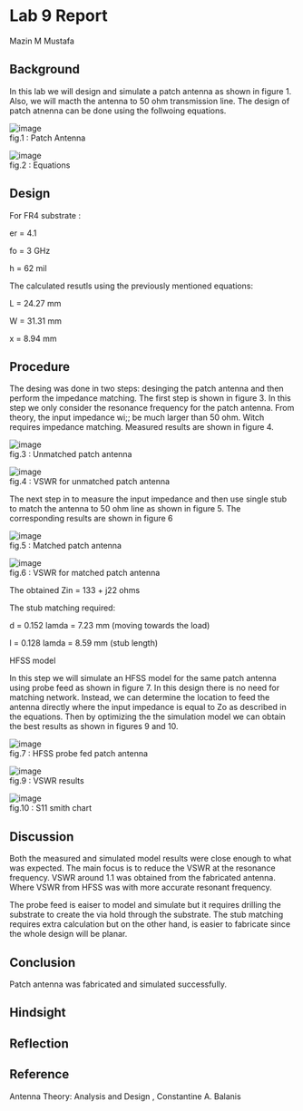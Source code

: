 

# Lab 9 Report
Mazin M Mustafa 

## Background

In this lab we will design and simulate a patch antenna as shown in figure 1. Also, we will macth the antenna to 50 ohm transmission line. The design of patch atnenna can be done using the follwoing equations.


![image](https://github.com/CourseReps/ECEN452-Spring2016/blob/master/Students/Mazin-M-Mustafa/Lab9/p1.png) <br>
fig.1 : Patch Antenna


![image](https://github.com/CourseReps/ECEN452-Spring2016/blob/master/Students/Mazin-M-Mustafa/Lab9/eqt.png) <br>
fig.2 : Equations


## Design

For FR4 substrate :

er = 4.1

fo = 3 GHz

h = 62 mil


The calculated resutls using the previously mentioned equations:

L = 24.27 mm

W = 31.31 mm

x = 8.94 mm


## Procedure

The desing was done in two steps: desinging the patch antenna and then perform the impedance matching. The first step is shown in figure 3. In this step we only consider the resonance frequency for the patch antenna. From theory, the input impedance wi;; be much larger than 50 ohm. Witch requires impedance matching. Measured results are shown in figure 4.

![image](https://github.com/CourseReps/ECEN452-Spring2016/blob/master/Students/Mazin-M-Mustafa/Lab9/antenna1.png) <br>
fig.3 : Unmatched patch antenna


![image](https://github.com/CourseReps/ECEN452-Spring2016/blob/master/Students/Mazin-M-Mustafa/Lab9/unmatched.png) <br>
fig.4 : VSWR for unmatched patch antenna


The next step in to measure the input impedance and then use single stub to match the antenna to 50 ohm line as shown in figure 5. The corresponding results are shown in figure 6


![image](https://github.com/CourseReps/ECEN452-Spring2016/blob/master/Students/Mazin-M-Mustafa/Lab9/antenna2.png) <br>
fig.5 : Matched patch antenna


![image](https://github.com/CourseReps/ECEN452-Spring2016/blob/master/Students/Mazin-M-Mustafa/Lab9/matched.png) <br>
fig.6 : VSWR for matched patch antenna


The obtained Zin = 133 + j22 ohms

The stub matching required:

d = 0.152 lamda = 7.23 mm (moving towards the load)

l = 0.128 lamda = 8.59 mm (stub length)


HFSS model

In this step we will simulate an HFSS model for the same patch antenna using probe feed as shown in figure 7. In this design there is no need for matching network. Instead, we can determine the location to feed the antenna directly where the input impedance is equal to Zo as described in the equations. Then by optimizing the the simulation model we can obtain the best results as shown in figures 9 and 10.


![image](https://github.com/CourseReps/ECEN452-Spring2016/blob/master/Students/Mazin-M-Mustafa/Lab9/hfss.png) <br>
fig.7 : HFSS probe fed patch antenna


![image](https://github.com/CourseReps/ECEN452-Spring2016/blob/master/Students/Mazin-M-Mustafa/Lab9/VSWRHFSS.png) <br>
fig.9 : VSWR results


![image](https://github.com/CourseReps/ECEN452-Spring2016/blob/master/Students/Mazin-M-Mustafa/Lab9/smith.png) <br>
fig.10 : S11 smith chart


## Discussion

Both the measured and simulated model results were close enough to what was expected. The main focus is to reduce the VSWR at the resonance frequency. VSWR around 1.1 was obtained from the fabricated antenna. Where VSWR from HFSS was  with more accurate resonant frequency.

The probe feed is eaiser to model and simulate but it requires drilling the substrate to create the via hold through the substrate. The stub matching requires extra calculation but on the other hand, is easier to fabricate since the whole design will be planar.

## Conclusion

Patch antenna was fabricated and simulated successfully.

## Hindsight

## Reflection

## Reference

Antenna Theory: Analysis and Design , Constantine A. Balanis


